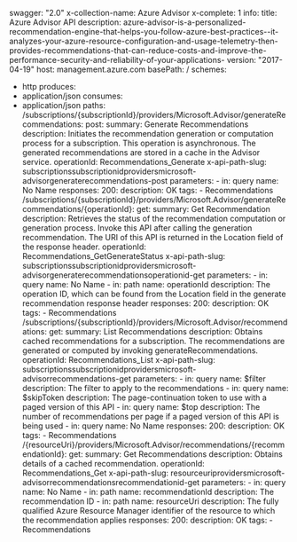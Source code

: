swagger: "2.0"
x-collection-name: Azure Advisor
x-complete: 1
info:
  title: Azure Advisor API
  description: azure-advisor-is-a-personalized-recommendation-engine-that-helps-you-follow-azure-best-practices--it-analyzes-your-azure-resource-configuration-and-usage-telemetry-then-provides-recommendations-that-can-reduce-costs-and-improve-the-performance-security-and-reliability-of-your-applications-
  version: "2017-04-19"
host: management.azure.com
basePath: /
schemes:
- http
produces:
- application/json
consumes:
- application/json
paths:
  /subscriptions/{subscriptionId}/providers/Microsoft.Advisor/generateRecommendations:
    post:
      summary: Generate Recommendations
      description: Initiates the recommendation generation or computation process
        for a subscription. This operation is asynchronous. The generated recommendations
        are stored in a cache in the Advisor service.
      operationId: Recommendations_Generate
      x-api-path-slug: subscriptionssubscriptionidprovidersmicrosoft-advisorgeneraterecommendations-post
      parameters:
      - in: query
        name: No Name
      responses:
        200:
          description: OK
      tags:
      - Recommendations
  /subscriptions/{subscriptionId}/providers/Microsoft.Advisor/generateRecommendations/{operationId}:
    get:
      summary: Get Recommendation
      description: Retrieves the status of the recommendation computation or generation
        process. Invoke this API after calling the generation recommendation. The
        URI of this API is returned in the Location field of the response header.
      operationId: Recommendations_GetGenerateStatus
      x-api-path-slug: subscriptionssubscriptionidprovidersmicrosoft-advisorgeneraterecommendationsoperationid-get
      parameters:
      - in: query
        name: No Name
      - in: path
        name: operationId
        description: The operation ID, which can be found from the Location field
          in the generate recommendation response header
      responses:
        200:
          description: OK
      tags:
      - Recommendations
  /subscriptions/{subscriptionId}/providers/Microsoft.Advisor/recommendations:
    get:
      summary: List Recommendations
      description: Obtains cached recommendations for a subscription. The recommendations
        are generated or computed by invoking generateRecommendations.
      operationId: Recommendations_List
      x-api-path-slug: subscriptionssubscriptionidprovidersmicrosoft-advisorrecommendations-get
      parameters:
      - in: query
        name: $filter
        description: The filter to apply to the recommendations
      - in: query
        name: $skipToken
        description: The page-continuation token to use with a paged version of this
          API
      - in: query
        name: $top
        description: The number of recommendations per page if a paged version of
          this API is being used
      - in: query
        name: No Name
      responses:
        200:
          description: OK
      tags:
      - Recommendations
  /{resourceUri}/providers/Microsoft.Advisor/recommendations/{recommendationId}:
    get:
      summary: Get Recommendations
      description: Obtains details of a cached recommendation.
      operationId: Recommendations_Get
      x-api-path-slug: resourceuriprovidersmicrosoft-advisorrecommendationsrecommendationid-get
      parameters:
      - in: query
        name: No Name
      - in: path
        name: recommendationId
        description: The recommendation ID
      - in: path
        name: resourceUri
        description: The fully qualified Azure Resource Manager identifier of the
          resource to which the recommendation applies
      responses:
        200:
          description: OK
      tags:
      - Recommendations